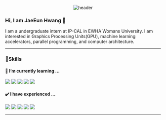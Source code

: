 <div align="center">
  
  ![header](https://capsule-render.vercel.app/api?type=Waving&text=Hello%World!)
</div>

### Hi, I am JaeEun Hwang 👋
I am a undergraduate intern at IP-CAL in EWHA Womans University. I am interested in Graphics Processing Units(GPU), machine learning accelerators, parallel programming, and computer architecture. 

------------------------------------------------------------------------------------------------

### 🌟Skills
#### 🌱 I’m currently learning ...

<img src="https://img.shields.io/badge/Anaconda-44A833?style=for-the-badge&logo=C++&logoColor=white">  <img src="https://img.shields.io/badge/PyTorch-EE4C2C?style=for-the-badge&logo=C++&logoColor=white">  <img src="https://img.shields.io/badge/C++-00599C?style=for-the-badge&logo=C++&logoColor=white">  <img src="https://img.shields.io/badge/CUDA-00599C?style=for-the-badge&logo=C++&logoColor=white">  <img src="https://img.shields.io/badge/AWS-232F3E?style=for-the-badge&logo=C++&logoColor=white">  

#### ✔️ I have experienced ...

<img src="https://img.shields.io/badge/DOCKER-2496ED?style=for-the-badge&logo=java&logoColor=white">  <img src="https://img.shields.io/badge/JAVA-007396?style=for-the-badge&logo=java&logoColor=white"> <img src="https://img.shields.io/badge/SQL-003B57?style=for-the-badge&logo=java&logoColor=white"> <img src="https://img.shields.io/badge/SLACK-4A154B?style=for-the-badge&logo=java&logoColor=white"> <img src="https://img.shields.io/badge/PYTHON-3776AB?style=for-the-badge&logo=java&logoColor=white">

------------------------------------------------------------------------------------------------

<!--
﻿[![Top Langs](https://github-readme-stats.vercel.app/api/top-langs/?username=jaeeunHwang&langs_count=10&layout=compact&theme=dark)](https://github.com/jaeeunHwang/jaeeunHwang)﻿

**jaeeunHwang/jaeeunHwang** is a ✨ _special_ ✨ repository because its `README.md` (this file) appears on your GitHub profile.

Here are some ideas to get you started:

- 🔭 I’m currently working on ...
- 🌱 I’m currently learning ...

- 👯 I’m looking to collaborate on ...
- 🤔 I’m looking for help with ...
- 💬 Ask me about ...
- 📫 How to reach me: ...
- 😄 Pronouns: ...
- ⚡ Fun fact: ...
-->
